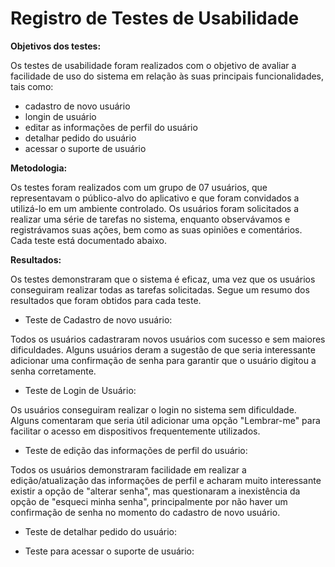 # Registro de Testes de Usabilidade

**Objetivos dos testes:**

Os testes de usabilidade foram realizados com o objetivo de avaliar a facilidade de uso do sistema em relação às suas principais funcionalidades, tais como:

- cadastro de novo usuário
- longin de usuário
- editar as informações de perfil do usuário
- detalhar pedido do usuário
- acessar o suporte de usuário

**Metodologia:**

Os testes foram realizados com um grupo de 07 usuários, que representavam o público-alvo do aplicativo e que foram convidados a utilizá-lo em um ambiente controlado. Os usuários foram solicitados a realizar uma série de tarefas no sistema, enquanto observávamos e registrávamos suas ações, bem como as suas opiniões e comentários. Cada teste está documentado abaixo.

**Resultados:**

Os testes demonstraram que o sistema é eficaz, uma vez que os usuários conseguiram realizar todas as tarefas solicitadas. Segue um resumo dos resultados que foram obtidos para cada teste.

- Teste de Cadastro de novo usuário:

Todos os usuários cadastraram novos usuários com sucesso e sem maiores dificuldades. Alguns usuários deram a sugestão de que seria interessante adicionar uma confirmação de senha para garantir que o usuário digitou a senha corretamente.

- Teste de Login de Usuário:

Os usuários conseguiram realizar o login no sistema sem dificuldade. Alguns comentaram que seria útil adicionar uma opção "Lembrar-me" para facilitar o acesso em dispositivos frequentemente utilizados.

- Teste de edição das informações de perfil do usuário:

Todos os usuários demonstraram facilidade em realizar a edição/atualização das informações de perfil e acharam muito interessante existir a opção de "alterar senha", mas questionaram a inexistência da opção de "esqueci minha senha", principalmente por não haver um confirmação de senha no momento do cadastro de novo usuário.

- Teste de detalhar pedido do usuário:

- Teste para acessar o suporte de usuário:
